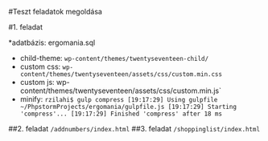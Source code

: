 #Teszt feladatok megoldása

#1. feladat

*adatbázis: ergomania.sql
- child-theme: `wp-content/themes/twentyseventeen-child/`
- custom css: `wp-content/themes/twentyseventeen/assets/css/custom.min.css`
- custom js: wp-content/themes/twentyseventeen/assets/css/custom.min.js`
- minify: ```rzilahi$ gulp compress
[19:17:29] Using gulpfile ~/PhpstormProjects/ergomania/gulpfile.js
[19:17:29] Starting 'compress'...
[19:17:29] Finished 'compress' after 18 ms```

##2. feladat
`/addnumbers/index.html`
##3. feladat
`/shoppinglist/index.html`
